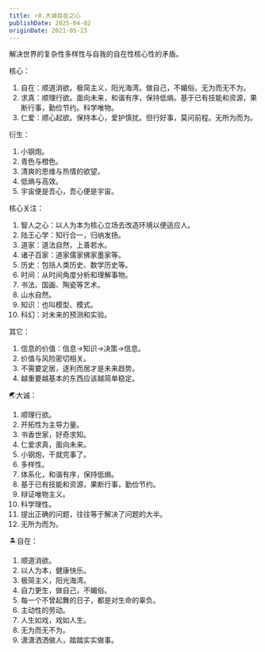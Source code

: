 ```yaml
---
title: ⭐️0.大诚自在之心
publishDate: 2025-04-02
originDate: 2021-05-23
---
```


解决世界的复杂性多样性与自我的自在性核心性的矛盾。

核心：
1. 自在：顺道消欲。极简主义，阳光海湾。做自己，不媚俗。无为而无不为。
2. 求真：顺理行欲。面向未来，和谐有序，保持低熵。基于已有技能和资源，果断行事，勤俭节约。科学唯物。
4. 仁爱：顺心起欲。保持本心，爱护慎扰。但行好事，莫问前程。无所为而为。

衍生：
1. 小钢炮。
2. 青色与橙色。
3. 清爽的思维与热情的欲望。
4. 低熵与高效。
5. 宇宙便是吾心，吾心便是宇宙。

核心关注：
1. 智人之心：以人为本为核心立场去改造环境以便适应人。
2. 陆王心学：知行合一，归纳发扬。
3. 道家：道法自然，上善若水。
4. 诸子百家：道家儒家佛家墨家等。
5. 历史：包括人类历史、数学历史等。
6. 时间：从时间角度分析和理解事物。
7. 书法、国画、陶瓷等艺术。
8. 山水自然。
9. 知识：也叫模型、模式。
10. 科幻：对未来的预测和实验。

其它：
1. 信息的价值：信息->知识->决策->信息。
2. 价值与风险密切相关。
3. 不需要定居，逐利而居才是未来趋势。
4. 越重要越基本的东西应该越简单稳定。

🌏大诚：

1. 顺理行欲。
2. 开拓性为主导力量。
3. 书香世家，好奇求知。
4. 仁爱求真，面向未来。
5. 小钢炮，干就完事了。
6. 多样性。
7. 体系化，和谐有序，保持低熵。
8. 基于已有技能和资源，果断行事，勤俭节约。
9. 辩证唯物主义。
10. 科学理性。
11. 提出正确的问题，往往等于解决了问题的大半。
12. 无所为而为。

🏝自在：
1. 顺道消欲。
2. 以人为本，健康快乐。
3. 极简主义，阳光海湾。
4. 自力更生，做自己，不媚俗。
5. 每一个不曾起舞的日子，都是对生命的辜负。
6. 主动性的劳动。
7. 人生如戏，戏如人生。
8. 无为而无不为。
9. 潇潇洒洒做人，踏踏实实做事。
